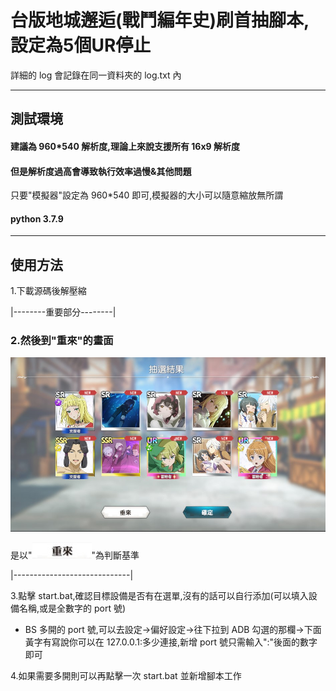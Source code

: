 # 台版地城邂逅(戰鬥編年史)刷首抽腳本,設定為5個UR停止

詳細的 log 會記錄在同一資料夾的 log.txt 內

---

## 測試環境

#### 建議為 960*540 解析度,理論上來說支援所有 16x9 解析度

#### 但是解析度過高會導致執行效率過慢&其他問題

只要"模擬器"設定為 960*540 即可,模擬器的大小可以隨意縮放無所謂

#### python 3.7.9

---

## 使用方法

1.下載源碼後解壓縮

|--------重要部分--------|

### 2.然後到"重來"的畫面

![](https://github.com/s17113230/danmachi/blob/master/example_image/example.jpg)

是以"![](https://github.com/s17113230/danmachi/blob/master/example_image/again.jpg)"為判斷基準

|-----------------------------|

3.點擊 start.bat,確認目標設備是否有在選單,沒有的話可以自行添加(可以填入設備名稱,或是全數字的 port 號)

- BS 多開的 port 號,可以去設定->偏好設定->往下拉到 ADB 勾選的那欄->下面黃字有寫說你可以在 127.0.0.1:多少連接,新增 port 號只需輸入":"後面的數字即可

4.如果需要多開則可以再點擊一次 start.bat 並新增腳本工作
